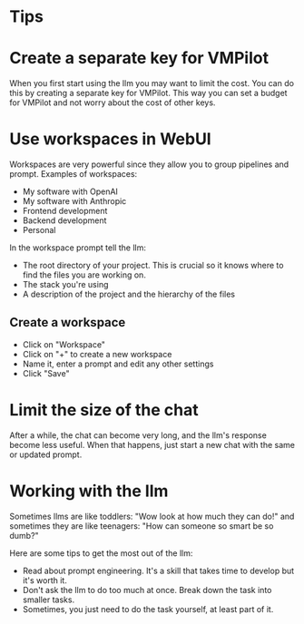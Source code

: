 # Tips


# Create a separate key for VMPilot

When you first start using the llm you may want to limit the cost. You can do this by creating a separate key for VMPilot. This way you can set a budget for VMPilot and not worry about the cost of other keys.

# Use workspaces in WebUI

Workspaces are very powerful since they allow you to group pipelines and prompt. Examples of workspaces:
- My software with OpenAI
- My software with Anthropic
- Frontend development
- Backend development
- Personal

In the workspace prompt tell the llm:
- The root directory of your project. This is crucial so it knows where to find the files you are working on.
- The stack you're using
- A description of the project and the hierarchy of the files

## Create a workspace
- Click on "Workspace"
- Click on "+" to create a new workspace
- Name it, enter a prompt and edit any other settings
- Click "Save"

# Limit the size of the chat

After a while, the chat can become very long, and the llm's response become less useful. When that happens, just start a new chat with the same or updated prompt.


# Working with the llm

Sometimes llms are like toddlers: "Wow look at how much they can do!" and sometimes they are like teenagers: "How can someone so smart be so dumb?" 

Here are some tips to get the most out of the llm:

- Read about prompt engineering. It's a skill that takes time to develop but it's worth it.
- Don't ask the llm to do too much at once. Break down the task into smaller tasks.
- Sometimes, you just need to do the task yourself, at least part of it. 
